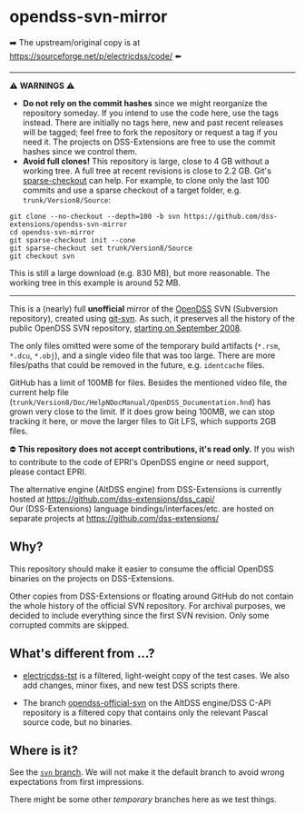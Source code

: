 # opendss-svn-mirror

➡️ The upstream/original copy is at https://sourceforge.net/p/electricdss/code/ ⬅️

---

⚠️ **WARNINGS** ⚠️

- **Do not rely on the commit hashes** since we might reorganize the repository someday. If you intend to use the code here, use the tags instead. There are initially no tags here, new and past recent releases will be tagged; feel free to fork the repository or request a tag if you need it. The projects on DSS-Extensions are free to use the commit hashes since we control them.
- **Avoid full clones!** This repository is large, close to 4 GB without a working tree. A full tree at recent revisions is close to 2.2 GB. Git's [sparse-checkout](https://github.blog/open-source/git/bring-your-monorepo-down-to-size-with-sparse-checkout/#cloning-in-sparse-mode) can help. For example, to clone only the last 100 commits and use a sparse checkout of a target folder, e.g. `trunk/Version8/Source`:

```shell
git clone --no-checkout --depth=100 -b svn https://github.com/dss-extensions/opendss-svn-mirror
cd opendss-svn-mirror
git sparse-checkout init --cone
git sparse-checkout set trunk/Version8/Source
git checkout svn
```

This is still a large download (e.g. 830 MB), but more reasonable. The working tree in this example is around 52 MB.

---

This is a (nearly) full **unofficial** mirror of the [OpenDSS](https://sourceforge.net/p/electricdss) SVN (Subversion repository), created using [git-svn](https://git-scm.com/docs/git-svn). As such, it preserves all the history of the public OpenDSS SVN repository, [starting on September 2008](https://github.com/dss-extensions/opendss-svn-mirror/tree/53ea452892d510ffbd609aae04ea327e282996fe).

The only files omitted were some of the temporary build artifacts (`*.rsm`, `*.dcu`, `*.obj`), and a single video file that was too large. There are more files/paths that could be removed in the future, e.g. `identcache` files.

GitHub has a limit of 100MB for files. Besides the mentioned video file, the current help file (`trunk/Version8/Doc/HelpNDocManual/OpenDSS_Documentation.hnd`) has grown very close to the limit. If it does grow being 100MB, we can stop tracking it here, or move the larger files to Git LFS, which supports 2GB files.

⛔ **This repository does not accept contributions, it's read only.** If you wish to contribute to the code of EPRI's OpenDSS engine or need support, please contact EPRI.

The alternative engine (AltDSS engine) from DSS-Extensions is currently hosted at https://github.com/dss-extensions/dss_capi/  
Our (DSS-Extensions) language bindings/interfaces/etc. are hosted on separate projects at https://github.com/dss-extensions/

## Why?

This repository should make it easier to consume the official OpenDSS binaries on the projects on DSS-Extensions.

Other copies from DSS-Extensions or floating around GitHub do not contain the whole history of the official SVN repository. For archival purposes, we decided to include everything since the first SVN revision. Only some corrupted commits are skipped.

## What's different from ...?

- [electricdss-tst](https://github.com/dss-extensions/electricdss-tst) is a filtered, light-weight copy of the test cases. We also add changes, minor fixes, and new test DSS scripts there.

- The branch [opendss-official-svn](https://github.com/dss-extensions/dss_capi/tree/opendss-official-svn) on the AltDSS engine/DSS C-API repository is a filtered copy that contains only the relevant Pascal source code, but no binaries.

## Where is it?

See the [`svn` branch](https://github.com/dss-extensions/opendss-svn-mirror/tree/svn). We will not make it the default branch to avoid wrong expectations from first impressions.

There might be some other *temporary* branches here as we test things.

